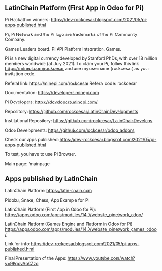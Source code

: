 LatinChain Platform (First App in Odoo for Pi)
-----------------

Pi Hackathon winners: https://dev-rockcesar.blogspot.com/2021/05/pi-apps-published.html

Pi, Pi Network and the Pi logo are trademarks of the Pi Community Company.

Games Leaders board, Pi API Platform integration, Games.

Pi is a new digital currency developed by Stanford PhDs, with over 18 million members worldwide (at July 2021). To claim your Pi, follow this link https://minepi.com/rockcesar and use my username (rockcesar) as your invitation code.

Referal link: https://minepi.com/rockcesar
Referal code: rockcesar

Documentation: https://developers.minepi.com

Pi Developers: https://developers.minepi.com/

Repository: https://github.com/rockcesar/LatinChainDevelopments

Institutional Repository: https://github.com/rockcesar/LatinChainDevelops

Odoo Developments: https://github.com/rockcesar/odoo_addons

Check our apps published: https://dev-rockcesar.blogspot.com/2021/05/pi-apps-published.html

To test, you have to use Pi Browser.

Main page: /mainpage

Apps published by LatinChain
-----------------

LatinChain Platform:
https://latin-chain.com

Pidoku, Snake, Chess, App Example for Pi

LatinChain Platform (First App in Odoo for Pi):
https://apps.odoo.com/apps/modules/14.0/website_pinetwork_odoo/

LatinChain Platform (Games Engine and Platform in Odoo for Pi):
https://apps.odoo.com/apps/modules/14.0/website_pinetwork_games_odoo/

Link for info:
https://dev-rockcesar.blogspot.com/2021/05/pi-apps-published.html

Final Presentation of the Apps:
https://www.youtube.com/watch?v=9KqcyAoCZzo
